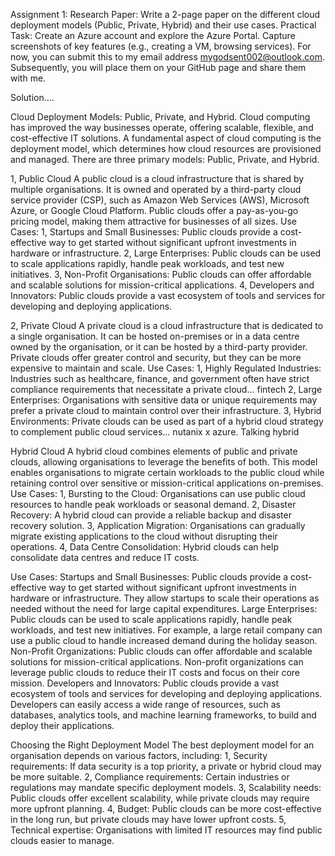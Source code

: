 Assignment 1: 
Research Paper: Write a 2-page paper on the different cloud deployment models (Public, Private, Hybrid) and their use cases.
Practical Task: Create an Azure account and explore the Azure Portal. Capture screenshots of key features (e.g., creating a VM, browsing services).
For now, you can submit this to my email address mygodsent002@outlook.com.
Subsequently, you will place them on your GitHub page and share them with me.



Solution....

Cloud Deployment Models: Public, Private, and Hybrid.
Cloud computing has improved the way businesses operate, offering scalable, flexible, and cost-effective IT solutions. 
A fundamental aspect of cloud computing is the deployment model, which determines how cloud resources are provisioned and managed. 
There are three primary models: Public, Private, and Hybrid.


1, Public Cloud
A public cloud is a cloud infrastructure that is shared by multiple organisations. 
It is owned and operated by a third-party cloud service provider (CSP), such as Amazon Web Services (AWS), Microsoft Azure, or Google Cloud Platform. 
Public clouds offer a pay-as-you-go pricing model, making them attractive for businesses of all sizes.
Use Cases:
1, Startups and Small Businesses: Public clouds provide a cost-effective way to get started without significant upfront investments in hardware or infrastructure.
2, Large Enterprises: Public clouds can be used to scale applications rapidly, handle peak workloads, and test new initiatives.
3, Non-Profit Organisations: Public clouds can offer affordable and scalable solutions for mission-critical applications.
4, Developers and Innovators: Public clouds provide a vast ecosystem of tools and services for developing and deploying applications.


2, Private Cloud
A private cloud is a cloud infrastructure that is dedicated to a single organisation. It can be hosted on-premises or in a data centre owned by the organisation, or it can be hosted by a third-party provider. Private clouds offer greater control and security, but they can be more expensive to maintain and scale.
Use Cases:
1, Highly Regulated Industries: Industries such as healthcare, finance, and government often have strict compliance requirements that necessitate a private cloud… fintech 
2, Large Enterprises: Organisations with sensitive data or unique requirements may prefer a private cloud to maintain control over their infrastructure.
3, Hybrid Environments: Private clouds can be used as part of a hybrid cloud strategy to complement public cloud services… nutanix x azure. Talking hybrid


Hybrid Cloud
A hybrid cloud combines elements of public and private clouds, allowing organisations to leverage the benefits of both.
This model enables organisations to migrate certain workloads to the public cloud while retaining control over sensitive or mission-critical applications on-premises.
Use Cases:
1, Bursting to the Cloud: Organisations can use public cloud resources to handle peak workloads or seasonal demand.
2, Disaster Recovery: A hybrid cloud can provide a reliable backup and disaster recovery solution.
3, Application Migration: Organisations can gradually migrate existing applications to the cloud without disrupting their operations.
4, Data Centre Consolidation: Hybrid clouds can help consolidate data centres and reduce IT costs.


Use Cases:
Startups and Small Businesses: Public clouds provide a cost-effective way to get started without significant upfront investments in hardware or infrastructure. They allow startups to scale their operations as needed without the need for large capital expenditures.
Large Enterprises: Public clouds can be used to scale applications rapidly, handle peak workloads, and test new initiatives. For example, a large retail company can use a public cloud to handle increased demand during the holiday season.
Non-Profit Organizations: Public clouds can offer affordable and scalable solutions for mission-critical applications. Non-profit organizations can leverage public clouds to reduce their IT costs and focus on their core mission.
Developers and Innovators: Public clouds provide a vast ecosystem of tools and services for developing and deploying applications. Developers can easily access a wide range of resources, such as databases, analytics tools, and machine learning frameworks, to build and deploy their applications.


Choosing the Right Deployment Model
The best deployment model for an organisation depends on various factors, including:
1, Security requirements: If data security is a top priority, a private or hybrid cloud may be more suitable.
2, Compliance requirements: Certain industries or regulations may mandate specific deployment models.
3, Scalability needs: Public clouds offer excellent scalability, while private clouds may require more upfront planning.
4, Budget: Public clouds can be more cost-effective in the long run, but private clouds may have lower upfront costs.
5, Technical expertise: Organisations with limited IT resources may find public clouds easier to manage.


